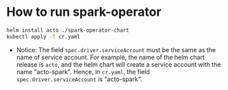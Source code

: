 # How to run spark-operator
```sh
helm install acto ./spark-operator-chart
kubectl apply -f cr.yaml
```

* Notice: The field `spec.driver.serviceAccount` must be the same as the name of service account. For example, the name of the helm chart release is `acto`, and the helm chart will create a service account with the name "acto-spark". Hence, in `cr.yaml`, the field `spec.driver.serviceAccount` is "acto-spark". 
